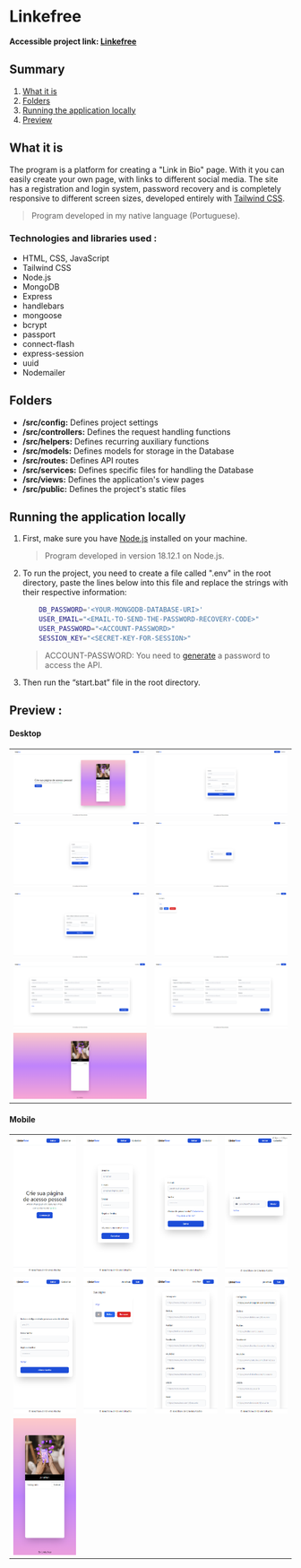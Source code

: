 # Linkefree

**Accessible project link: <a href="https://linkefree.onrender.com/">Linkefree</a>**

## Summary

1. [What it is](#what-it-is)
2. [Folders](#folders)
3. [Running the application locally](#running-the-application-locally)
4. [Preview](#preview)

## What it is

The program is a platform for creating a "Link in Bio" page. With it you can easily create your own page, with links to different social media. The site has a registration and login system, password recovery and is completely responsive to different screen sizes, developed entirely with <a href="https://tailwindcss.com/">Tailwind CSS</a>.

> Program developed in my native language (Portuguese).

### Technologies and libraries used :

- HTML, CSS, JavaScript
- Tailwind CSS
- Node.js
- MongoDB
- Express
- handlebars
- mongoose
- bcrypt
- passport
- connect-flash
- express-session
- uuid
- Nodemailer

## Folders

- **/src/config:** Defines project settings
- **/src/controllers:** Defines the request handling functions
- **/src/helpers:** Defines recurring auxiliary functions
- **/src/models:** Defines models for storage in the Database
- **/src/routes:** Defines API routes
- **/src/services:** Defines specific files for handling the Database
- **/src/views:** Defines the application's view pages
- **/src/public:** Defines the project's static files

## Running the application locally

1. First, make sure you have <a href="https://nodejs.org/en">Node.js</a> installed on your machine.

   > Program developed in version 18.12.1 on Node.js.

2. To run the project, you need to create a file called ".env" in the root directory, paste the lines below into this file and replace the strings with their respective information:

   ```bash
       DB_PASSWORD='<YOUR-MONGODB-DATABASE-URI>'
       USER_EMAIL="<EMAIL-TO-SEND-THE-PASSWORD-RECOVERY-CODE>"
       USER_PASSWORD="<ACCOUNT-PASSWORD>"
       SESSION_KEY="<SECRET-KEY-FOR-SESSION>"
   ```

   > ACCOUNT-PASSWORD: You need to <a href="https://myaccount.google.com/apppasswords">generate</a> a password to access the API.

3. Then run the “start.bat” file in the root directory.

## Preview :

#### Desktop

<table width="100%"> 
<tr>
<td width="50%">
<img src="./SAMPLE/SAMPLE1.png/">
</td> 
<td width="50%">
<img src="./SAMPLE/SAMPLE2.png/">
</td> 
</tr>
<tr>
<td width="50%">
<img src="./SAMPLE/SAMPLE3.png/">
</td> 
<td width="50%">
<img src="./SAMPLE/SAMPLE4.png/">
</td> 
</tr>
<tr>
<td width="50%">
<img src="./SAMPLE/SAMPLE5.png/">
</td> 
<td width="50%">
<img src="./SAMPLE/SAMPLE6.png/">
</td> 
</tr>
<tr>
<td width="50%">
<img src="./SAMPLE/SAMPLE7.png/">
</td> 
<td width="50%">
<img src="./SAMPLE/SAMPLE8.png/">
</td> 
</tr>
<tr>
<td width="50%">
<img src="./SAMPLE/SAMPLE9.png/">
</td> 
</tr>
</table>

#### Mobile

<table width="100%"> 
<tr>
<td width="25%">
<img src="./SAMPLE/SAMPLE10.png/">
</td> 
<td width="25%">
<img src="./SAMPLE/SAMPLE11.png/">
</td> 
<td width="25%">
<img src="./SAMPLE/SAMPLE12.png/">
</td> 
<td width="25%">
<img src="./SAMPLE/SAMPLE13.png/">
</td> 
</tr>
<tr>
<td width="25%">
<img src="./SAMPLE/SAMPLE14.png/">
</td> 
<td width="25%">
<img src="./SAMPLE/SAMPLE15.png/">
</td> 
<td width="25%">
<img src="./SAMPLE/SAMPLE16.png/">
</td> 
<td width="25%">
<img src="./SAMPLE/SAMPLE17.png/">
</td> 
</tr>
<tr>
<td width="25%">
<img src="./SAMPLE/SAMPLE18.png/">
</td> 
</table>
